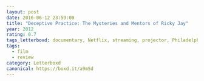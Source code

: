 ```yaml
---
layout: post 
date: 2016-06-12 23:59:00
title: "Deceptive Practice: The Mysteries and Mentors of Ricky Jay"
year: 2012
rating: 0.7
tags_letterboxd: documentary, Netflix, streaming, projector, Philadelphia, Leah
tags:
  - film
  - review
category: Letterboxd
canonical: https://boxd.it/a9mSd
---
```

